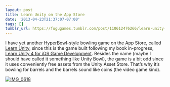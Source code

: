 ```yaml
---
layout: post
title: Learn Unity on the App Store
date: '2013-04-23T21:37:07-07:00'
tags: []
tumblr_url: https://fugugames.tumblr.com/post/110612476266/learn-unity-on-the-app-store
---
```

I have yet another [HyperBowl](http://hyperbowl3d.com/)-style bowling game on the App Store, called [Learn Unity](http://itunes.apple.com/app/learn-unity/id634845779), since this is the game built following my book in-progress, [Learn Unity 4 for iOS Game Development](http://learnunity4.com/). Besides the name (maybe I should have called it something like Unity Bowl), the game is a bit odd since it uses conveniently free assets from the Unity Asset Store. That’s why it’s bowling for barrels and the barrels sound like coins (the video game kind).

[![IMG_0618](http://itshardtofondlepenguins.com/wp-content/uploads/2013/04/IMG_0618.png)](http://itshardtofondlepenguins.com/wp-content/uploads/2013/04/IMG_0618.png)

